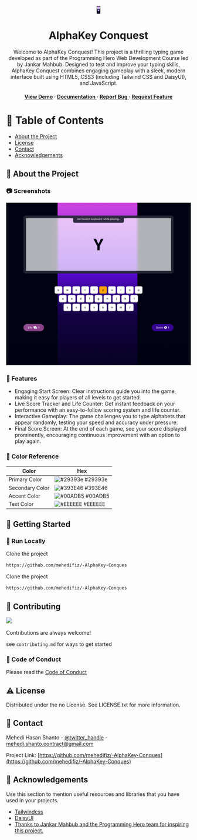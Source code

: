 <div align='center'>

<img src=https://github.com/mehedifiz/-AlphaKey-Conques/blob/main/screenshots/playground.png alt="logo" width=10 height=21 />

<h1>AlphaKey Conquest</h1>
<p>Welcome to AlphaKey Conquest! This project is a thrilling typing game developed as part of the Programming Hero Web Development Course led by Jankar Mahbub. Designed to test and improve your typing skills, AlphaKey Conquest combines engaging gameplay with a sleek, modern interface built using HTML5, CSS3 (including Tailwind CSS and DaisyUI), and JavaScript.</p>

<h4> <a href=https://mehedi-shanto.netlify.app/>View Demo</a> <span> · </span> <a href="https://github.com/mehedifiz/ AlphaKey Conquest/blob/master/README.md"> Documentation </a> <span> · </span> <a href="https://github.com/mehedifiz/ AlphaKey Conquest/issues"> Report Bug </a> <span> · </span> <a href="https://github.com/mehedifiz/ AlphaKey Conquest/issues"> Request Feature </a> </h4>


</div>

# :notebook_with_decorative_cover: Table of Contents

- [About the Project](#star2-about-the-project)
- [License](#warning-license)
- [Contact](#handshake-contact)
- [Acknowledgements](#gem-acknowledgements)


## :star2: About the Project

### :camera: Screenshots
<div align="center"> <a href="https://mehedi-shanto.netlify.app/"><img src="https://github.com/mehedifiz/-AlphaKey-Conques/blob/main/screenshots/playground.png" alt='image' width='800'/></a> </div>



### :dart: Features
- Engaging Start Screen: Clear instructions guide you into the game, making it easy for players of all levels to get started.
- Live Score Tracker and Life Counter: Get instant feedback on your performance with an easy-to-follow scoring system and life counter.
- Interactive Gameplay: The game challenges you to type alphabets that appear randomly, testing your speed and accuracy under pressure.
- Final Score Screen: At the end of each game, see your score displayed prominently, encouraging continuous improvement with an option to play again.


### :art: Color Reference
| Color | Hex |
| --------------- | ---------------------------------------------------------------- |
| Primary Color | ![#29393e](https://via.placeholder.com/10/29393e?text=+) #29393e |
| Secondary Color | ![#393E46](https://via.placeholder.com/10/393E46?text=+) #393E46 |
| Accent Color | ![#00ADB5](https://via.placeholder.com/10/00ADB5?text=+) #00ADB5 |
| Text Color | ![#EEEEEE](https://via.placeholder.com/10/EEEEEE?text=+) #EEEEEE |

## :toolbox: Getting Started

### :running: Run Locally

Clone the project

```bash
https://github.com/mehedifiz/-AlphaKey-Conques
```
Clone the project
```bash
https://github.com/mehedifiz/-AlphaKey-Conques
```


## :wave: Contributing

<a href="https://github.com/mehedifiz/-AlphaKey-Conques/graphs/contributors"> <img src="https://contrib.rocks/image?repo=Louis3797/awesome-readme-template" /> </a>

Contributions are always welcome!

see `contributing.md` for ways to get started

### :scroll: Code of Conduct

Please read the [Code of Conduct](https://github.com/mehedifiz/-AlphaKey-Conques/blob/master/CODE_OF_CONDUCT.md)

## :warning: License

Distributed under the no License. See LICENSE.txt for more information.

## :handshake: Contact

Mehedi Hasan Shanto - [@twitter_handle](https://mehedi-shanto.netlify.app/) - mehedi.shanto.contract@gmail.com

Project Link: [https://github.com/mehedifiz/-AlphaKey-Conques](https://github.com/mehedifiz/-AlphaKey-Conques)

## :gem: Acknowledgements

Use this section to mention useful resources and libraries that you have used in your projects.

- [Tailwindcss ](https://tailwindcss.com/)
- [DaisyUI](https://daisyui.com/)
- [Thanks to Jankar Mahbub and the Programming Hero team for inspiring this project.](https://www.programming-hero.com/)